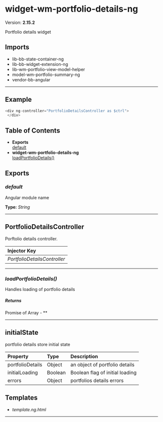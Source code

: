# widget-wm-portfolio-details-ng


Version: **2.15.2**

Portfolio details widget

## Imports

* lib-bb-state-container-ng
* lib-bb-widget-extension-ng
* lib-wm-portfolio-view-model-helper
* model-wm-portfolio-summary-ng
* vendor-bb-angular

---

## Example

```javascript
<div ng-controller="PortfolioDetailsController as $ctrl">
 </div>
```

## Table of Contents
- **Exports**<br/>    <a href="#default">default</a><br/>
- **widget-wm-portfolio-details-ng**<br/>    <a href="#widget-wm-portfolio-details-ngloadPortfolioDetails">loadPortfolioDetails()</a><br/>

## Exports

### <a name="default"></a>*default*

Angular module name

**Type:** *String*


---

## PortfolioDetailsController

Porftolio details controller.

| Injector Key |
| :-- |
| *PortfolioDetailsController* |


---

### <a name="widget-wm-portfolio-details-ngloadPortfolioDetails"></a>*loadPortfolioDetails()*

Handles loading of portfolio details

##### Returns

Promise of Array - **

---

## initialState

portfolio details store initial state

| Property | Type | Description |
| :-- | :-- | :-- |
| portfolioDetails | Object | an object of portfolio details |
| initialLoading | Boolean | Boolean flag of initial loading |
| errors | Object | portfolios details errors |

## Templates

* *template.ng.html*

---
